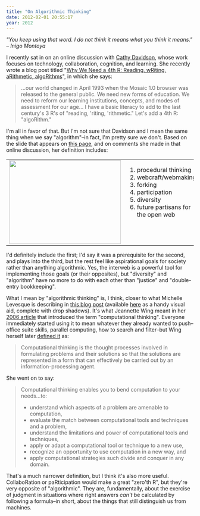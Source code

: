 ```yaml
---
title: "On Algorithmic Thinking"
date: 2012-02-01 20:55:17
year: 2012
---
```

<em>"You keep using that word. I do not think it means what you think it means."
&ndash; Inigo Montoya</em>

I recently sat in on an online discussion with <a href="http://en.wikipedia.org/wiki/Cathy_Davidson">Cathy Davidson</a>, whose work focuses on technology, collaboration, cognition, and learning. She recently wrote a blog post titled "<a href="http://dmlcentral.net/blog/cathy-davidson/why-we-need-4th-r-reading-writing-arithmetic-algorithms">Why We Need a 4th R: Reading, wRiting, aRithmetic, algoRithms</a>", in which she says:
<blockquote>…our world changed in April 1993 when the Mosaic 1.0 browser was released to the general public. We need new forms of education. We need to reform our learning institutions, concepts, and modes of assessment for our age… I have a basic literacy to add to the last century's 3 R's of "reading, 'riting, 'rithmetic." Let's add a 4th R: "algoRithm."</blockquote>
I'm all in favor of that. But I'm not sure that Davidson and I mean the same thing when we say "algorithm"–in fact, I'm pretty sure we don't. Based on the slide that appears on <a href="http://openmatt.wordpress.com/2012/01/30/teaching-the-fourth-r/">this page</a>, and on comments she made in that online discussion, her definition includes:
<table>
<tbody>
<tr>
<td valign="top"><img title="algorithmic-thinking-cathy-davidson-004" src="{{'/files/2012/02/algorithmic-thinking-cathy-davidson-004-300x225.jpg' | relative_url}}" alt="" width="300" height="225" /></td>
<td valign="top">
<ol>
  <li>procedural thinking</li>
  <li>webcraft/webmaking</li>
  <li>forking</li>
  <li>participation</li>
  <li>diversity</li>
  <li>future partisans for the open web</li>
</ol>
</td>
</tr>
</tbody>
</table>
I'd definitely include the first; I'd say it was a prerequisite for the second, and plays into the third, but the rest feel like aspirational goals for society rather than anything algorithmic. Yes, the interweb is a powerful tool for implementing those goals (or their opposites), but "diversity" and "algorithm" have no more to do with each other than "justice" and "double-entry bookkeeping".

What I mean by "algorithmic thinking" is, I think, closer to what Michelle Levesque is describing in <a href="http://rwxweb.wordpress.com/2012/01/31/teaching-algorithmic-thinking/">this blog post</a> (available <a href="http://rwxweb.wordpress.com/2012/01/30/web-literacy-skills-now-in-diagram-form/">here</a> as a handy visual aid, complete with drop shadows). It's what Jeannette Wing meant in her <a href="http://www.cs.cmu.edu/afs/cs/usr/wing/www/publications/Wing06.pdf">2006 article</a> that introduced the term "computational thinking". Everyone immediately started using it to mean whatever they already wanted to push–office suite skills, parallel computing, how to search and filter–but Wing herself later <a href="http://computinged.wordpress.com/2011/03/22/a-definition-of-computational-thinking-from-jeanette-wing/">defined it</a> as:
<blockquote>Computational thinking is the thought processes involved in formulating problems and their solutions so that the solutions are represented in a form that can effectively be carried out by an information-processing agent.</blockquote>
She went on to say:
<blockquote>Computational thinking enables you to bend computation to your needs…to:
<ul>
  <li>understand which aspects of a problem are amenable to computation,</li>
  <li>evaluate the match between computational tools and techniques and a problem,</li>
  <li>understand the limitations and power of computational tools and techniques,</li>
  <li>apply or adapt a computational tool or technique to a new use,</li>
  <li>recognize an opportunity to use computation in a new way, and</li>
  <li>apply computational strategies such divide and conquer in any domain.</li>
</ul>
</blockquote>
That's a much narrower definition, but I think it's also more useful. CollaboRation or paRticipation would make a great "zero'th R", but they're very opposite of "algorithmic". They are, fundamentally, about the exercise of judgment in situations where right answers <em>can't</em> be calculated by following a formula–in short, about the things that still distinguish us from machines.
